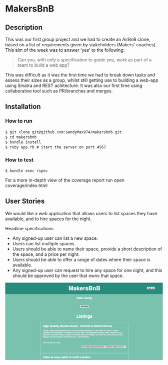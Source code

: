 # MakersBnB

## Description
This was our first group project and we had to create an AirBnB clone, based on a list of requirements given by stakeholders (Makers' coaches). This aim of the week was to answer 'yes' to the following: 
> Can you, with only a specification to guide you, work as part of a team to build a web app?

This was difficult as it was the first time we had to break down tasks and assess their sizes as a group, whilst still getting use to building a web-app using Sinatra and REST achitecture. It was also our first time using collaborative tool such as PR/branches and merges.


## Installation

### How to run 
```
$ git clone git@github.com:sandyMax974/makersbnb.git
$ cd makersbnb
$ bundle install
$ ruby app.rb # Start the server on port 4567
```

### How to test
```
$ bundle exec rspec 
```
For a more in-depth view of the coverage report run open coverage/index.html

## User Stories

We would like a web application that allows users to list spaces they have available, and to hire spaces for the night.

Headline specifications
- Any signed-up user can list a new space.
- Users can list multiple spaces.
- Users should be able to name their space, provide a short description of the space, and a price per night.
- Users should be able to offer a range of dates where their space is available.
- Any signed-up user can request to hire any space for one night, and this should be approved by the user that owns that space.

![makersbnb](https://github.com/sandyMax974/makersbnb/blob/main/images/Screenshot%202021-04-27%20at%2017.14.18.png)
